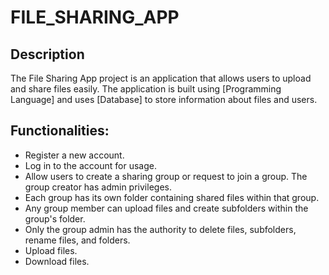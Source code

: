 # FILE_SHARING_APP

## Description

The File Sharing App project is an application that allows users to upload and share files easily. The application is built using [Programming Language] and uses [Database] to store information about files and users.

## Functionalities:

- Register a new account.
- Log in to the account for usage.
- Allow users to create a sharing group or request to join a group. The group creator has admin privileges.
- Each group has its own folder containing shared files within that group.
- Any group member can upload files and create subfolders within the group's folder.
- Only the group admin has the authority to delete files, subfolders, rename files, and folders.
- Upload files.
- Download files.
